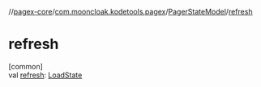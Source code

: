 //[pagex-core](../../../index.md)/[com.mooncloak.kodetools.pagex](../index.md)/[PagerStateModel](index.md)/[refresh](refresh.md)

# refresh

[common]\
val [refresh](refresh.md): [LoadState](../-load-state/index.md)
